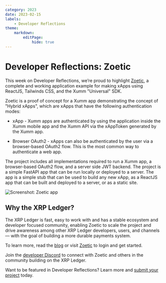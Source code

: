 ```yaml
---
category: 2023
date: 2023-02-15
labels:
    - Developer Reflections
theme:
    markdown:
        editPage:
            hide: true
---
```

# Developer Reflections: Zoetic

This week on Developer Reflections, we’re proud to highlight [Zoetic](https://zoetic.xurlpay.org/), a complete and working application example for making xApps using ReactJS, Tailwinds CSS, and the Xumm "Universal" SDK. 

<!-- BREAK -->

Zoetic is a proof of concept for a Xumm app demonstrating the concept of "Hybrid xApps", which are xApps that have the following authentication modes:

* xApp - Xumm apps are authenticated by using the application inside the Xumm mobile app and the Xumm API via the xAppToken generated by the Xumm app.

* Browser OAuth2 - xApps can also be authenticated by the user via a browser-based OAuth2 flow. This is the most common way to authenticate a web app.

The project includes all implementations required to run a Xumm app, a browser-based OAuth2 flow, and a server side JWT backend. The project is a simple FastAPI app that can be run locally or deployed to a server. The app is a simple stub that can be used to build any new xApp, as a ReactJS app that can be built and deployed to a server, or as a static site.

![Screenshot: Zoetic app](/blog/img/dev-reflections-zoetic.png)

## Why the XRP Ledger?

The XRP Ledger is fast, easy to work with and has a stable ecosystem and developer focused community, enabling Zoetic to scale the project and drive awareness among other XRP Ledger developers, users, and channels — with the goal of building a more durable payments system.

To learn more, read the [blog](https://dev.to/claytantor/zoetic-xumm-a-template-xapp-for-xrp-and-xumm-1g71) or visit [Zoetic](https://zoetic.xurlpay.org/) to login and get started. 

Join the [developer Discord](https://discord.gg/sfX3ERAMjH) to connect with Zoetic and others in the community building on the XRP Ledger. 

Want to be featured in Developer Reflections? Learn more and [submit your project](https://xrpl.org/contribute.html#xrpl-blog) today.
